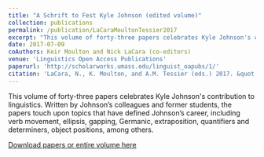 ```yaml
---
title: "A Schrift to Fest Kyle Johnson (edited volume)"
collection: publications
permalink: /publication/LaCaraMoultonTessier2017
excerpt: "This volume of forty-three papers celebrates Kyle Johnson's contribution to linguistics. Written by Johnson’s colleagues and former students, the papers touch upon topics that have defined Johnson’s career, including verb movement, ellipsis, gapping, Germanic, extraposition, quantifiers and determiners, object positions, among others."
date: 2017-07-09
coAuthors: Keir Moulton and Nick LaCara (co-editors)
venue: 'Linguistics Open Access Publications'
paperurl: 'http://scholarworks.umass.edu/linguist_oapubs/1/'
citation: 'LaCara, N., K. Moulton, and A.M. Tessier (eds.) 2017. &quot;A Schrift to Fest Kyle Johnson&quot; <i>Linguistics Open Access Publications</i>. 1.'
---
```

<div class="amtText" markdown="1">
This volume of forty-three papers celebrates Kyle Johnson's contribution to linguistics. Written by Johnson’s colleagues and former students, the papers touch upon topics that have defined Johnson’s career, including verb movement, ellipsis, gapping, Germanic, extraposition, quantifiers and determiners, object positions, among others.

[Download papers or entire volume here](http://scholarworks.umass.edu/linguist_oapubs/1/)
</div>
